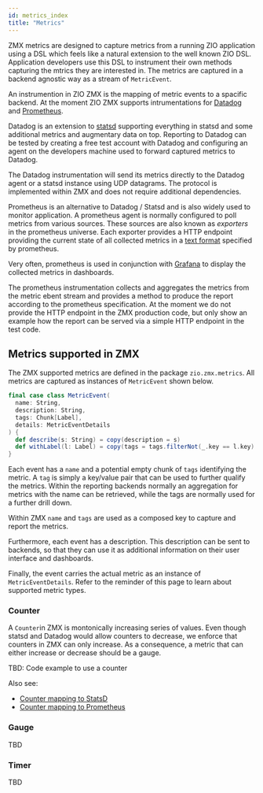 ```yaml
---
id: metrics_index
title: "Metrics"
---
```

ZMX metrics are designed to capture metrics from a running ZIO application using a DSL which feels like a natural extension to the well known
ZIO DSL. Application developers use this DSL to instrument their own methods capturing the mtrics they are interested in. The metrics are captured
in a backend agnostic way as a stream of `MetricEvent`. 

An instrumention in ZIO ZMX is the mapping of metric events to a spacific backend. At the moment ZIO ZMX supports intrumentations for 
[Datadog](https://www.datadoghq.com/) and [Prometheus](https://prometheus.io).

Datadog is an extension to [statsd](https://github.com/statsd/statsd) supporting everything in statsd and some additional metrics and 
augmentary data on top. Reporting to Datadog can be tested by creating a free test account with Datadog and configuring an agent on the 
developers machine used to forward captured metrics to Datadog. 

The Datadog instrumentation will send its metrics directly to the Datadog agent or a statsd instance using UDP datagrams. The protocol is 
implemented within ZMX and does not require additional dependencies. 

Prometheus is an alternative to Datadog / Statsd and is also widely used to monitor application. A prometheus agent is normally configured 
to poll metrics from various sources. These sources are also known as _exporters_ in the prometheus universe. Each exporter provides a HTTP 
endpoint providing the current state of all collected metrics in a [text format](https://prometheus.io/docs/instrumenting/exposition_formats/)
specified by prometheus. 

Very often, prometheus is used in conjunction with [Grafana](https://grafana.com/) to display the collected metrics in dashboards.

The prometheus instrumentation collects and aggregates the metrics from the metric ebent stream and provides a method to produce the report 
according to the prometheus specification. At the moment we do not provide the HTTP endpoint in the ZMX production code, but only show an 
example how the report can be served via a simple HTTP endpoint in the test code. 

## Metrics supported in ZMX

The ZMX supported metrics are defined in the package `zio.zmx.metrics`. All metrics are captured as instances of `MetricEvent` shown below. 

```scala
final case class MetricEvent(
  name: String,
  description: String,
  tags: Chunk[Label],
  details: MetricEventDetails
) {
  def describe(s: String) = copy(description = s)
  def withLabel(l: Label) = copy(tags = tags.filterNot(_.key == l.key) ++ Chunk(l))
}
```

Each event has a `name` and a potential empty chunk of `tags` identifying the metric. A `tag` is simply a key/value pair that can be used
to further qualify the metrics. Within the reporting backends normally an aggregation for metrics with the name can be retrieved, while 
the tags are normally used for a further drill down. 

Within ZMX `name` and `tags` are used as a composed key to capture and report the metrics. 

Furthermore, each event has a description. This description can be sent to backends, so that they can use it as additional information 
on their user interface and dashboards.

Finally, the event carries the actual metric as an instance of `MetricEventDetails`. Refer to the reminder of this page to learn about supported 
metric types.

### Counter 

A `Counter`in ZMX is montonically increasing series of values. Even though statsd and Datadog would allow counters to decrease, we enforce that 
counters in ZMX can only increase. As a consequence, a metric that can either increase or decrease should be a gauge. 

TBD: Code example to use a counter 

Also see:

* [Counter mapping to StatsD](mappings.md#statsd-counter)
* [Counter mapping to Prometheus](mappings.md#prometheus-counter)

### Gauge 

TBD

### Timer 

TBD
